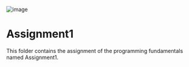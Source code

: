 ![image](https://lhr.nu.edu.pk/static/campus/Images/logo.PNG)

# Assignment1
This folder contains the assignment of the programming fundamentals named Assignment1.
